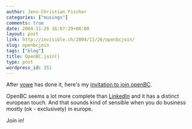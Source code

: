```yaml
---
author: Jens-Christian Fischer
categories: ["musings"]
comments: true
date: 2004-11-26 16:07:29+00:00
layout: post
link: http://invisible.ch/2004/11/26/openbcjoin/
slug: openbcjoin
tags: ["blog"]
title: OpenBC.join()
type: post
wordpress_id: 351
---
```


After [vowe](http://vowe.net) has done it, here's my [invitation to join openBC](http://www.openbc.com/go/invuid/JensChristian_Fischer).

OpenBC seems a lot more complete than [LinkedIn](http://www.linkedin.com/) and it has a distinct european touch. And that sounds kind of sensible when you do business mostly (ok - exclusively) in europe.

Join in!
